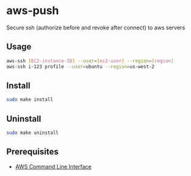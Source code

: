 # aws-push

Secure ssh (authorize before and revoke after connect) to aws servers

## Usage

```bash
aws-ssh [EC2-instance-ID] --user=[ec2-user] --region=[region]
aws-ssh i-123 profile --user=ubuntu --region=us-west-2
```

## Install

```bash
sudo make install
```

## Uninstall

```bash
sudo make uninstall
```

## Prerequisites

- [AWS Command Line Interface](https://aws.amazon.com/cli/)